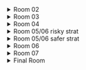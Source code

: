 <details> 
<summary> Room 02 </summary>
Take the second bubble upright and buffer demo to skip the third bubble

![gif] (https://github.com/kaizobuzz/gal-lery-collab-strat-doc/blob/main/levels/dream_ridge/images/02.webp)
</details>

<details>
<summary> Room 03 </summary>
Double dream jump after using the red bubble to skip the last dream zip mover cycle

![gif] (https://github.com/kaizobuzz/gal-lery-collab-strat-doc/blob/main/levels/dream_ridge/images/03.webp)
</details>

<details>
<summary> Room 04 </summary>
Double dream jump and ultra out of the dream zip mover to gain high speeds into the next room, and do a right or downright dash on entry to move through the first dream block

![gif] (https://github.com/kaizobuzz/gal-lery-collab-strat-doc/blob/main/levels/dream_ridge/images/04.webp)
</details>

<details>
<summary> Room 05/06 risky strat </summary>
Double dream jump out of the last dream zip mover in room 5, ultra and immediately hold left. Full height crouch jump upon entry to room 6 to set up a wavedash and do the last half of the room

![gif] (https://github.com/kaizobuzz/gal-lery-collab-strat-doc/blob/main/levels/dream_ridge/images/05_risky.webp)
</details>

<details>
<summary> Room 05/06 safer strat </summary>
Double dream jump out of the last dream zip mover in room 5, ultra and full height crouch jump upon entry to room 6 to skip the red bubble and enter the dream block at the right side of the room

![gif] (https://github.com/kaizobuzz/gal-lery-collab-strat-doc/blob/main/levels/dream_ridge/images/05_safe.webp)
</details>

<details> 
<summary> Room 06 </summary>
Double dream jump out of the last dream zip mover, ultra into the next room, and downright or right dash to enter the first dream block

![gif] (https://github.com/kaizobuzz/gal-lery-collab-strat-doc/blob/main/levels/dream_ridge/images/06.webp)
</details>

<details> 
<summary> Room 07 </summary>
Double dream jump and ultra into the room to skip the entire room

![gif] (https://github.com/kaizobuzz/gal-lery-collab-strat-doc/blob/main/levels/dream_ridge/images/07.webp)
</details>

<details> 
<summary> Final Room </summary>
Dream Jump out of first dream block and dash downright \
In the last dream zip mover, double dream jump out, downright late, and continue holding right. You'll collide with an invisible barrier and slide into the green bubble

![gif] (https://github.com/kaizobuzz/gal-lery-collab-strat-doc/blob/main/levels/dream_ridge/images/09.webp)
</details>

